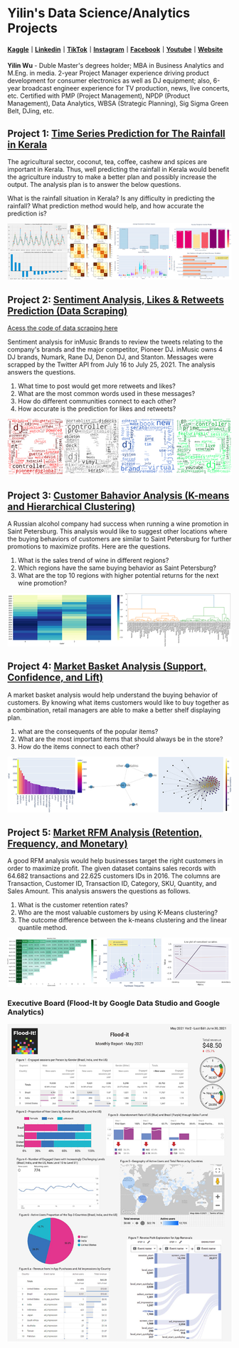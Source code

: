 # Yilin's Data Science/Analytics Projects
#### [Kaggle](https://www.kaggle.com/foolwuilin)｜[Linkedin](http://www.linkedin.com/in/yilin-william-wu)｜[TikTok](http://tiktok.com/@foolwuilin/)｜[Instagram](https://www.instagram.com/foolwuilin/)｜[Facebook](https://www.facebook.com/foolwuilin)｜[Youtube](https://www.youtube.com/user/ichizero)｜[Website](https://foolwuilin.wordpress.com/)

**Yilin Wu** - Duble Master's degrees holder; MBA in Business Analytics and M.Eng. in media. 2-year Project Manager experience driving product development for consumer electronics as well as DJ equipment; also, 6-year broadcast engineer experience for TV production, news, live concerts, etc. Certified with PMP (Project Management), NPDP (Product Management), Data Analytics, WBSA (Strategic Planning), Sig Sigma Green Belt, DJing, etc.

## Project 1: [Time Series Prediction for The Rainfall in Kerala](https://github.com/foolwuilin/Data_Analytics_Projects/blob/main/Kerala%20Time%20Series%20Prediction/time-series-prediction-for-kerala-rainfall.ipynb)

The agricultural sector, coconut, tea, coffee, cashew and spices are important in Kerala. Thus, well predicting the rainfall in Kerala would benefit the agriculture industry to make a better plan and possibly increase the output. The analysis plan is to answer the below questions.

What is the rainfall situation in Kerala?
Is any difficulty in predicting the rainfall?
What prediction method would help, and how accurate the prediction is?

![](/images/time_series.jpg)

## Project 2: [Sentiment Analysis, Likes & Retweets Prediction (Data Scraping)](https://github.com/foolwuilin/Data_Analytics_Projects/blob/main/DJ%20Brands%20Tweets/Twitter%20Sentiment%20Analysis%20-%20Main%20Body_Github.ipynb)
[Acess the code of data scraping here](https://github.com/foolwuilin/Data_Analytics_Projects/blob/main/DJ%20Brands%20Tweets/Twitter%20Sentiment%20Analysis%20-%20Data%20Scraping.ipynb)

Sentiment analysis for inMusic Brands to review the tweets relating to the company's brands and the major competitor, Pioneer DJ. inMusic owns 4 DJ brands, Numark, Rane DJ, Denon DJ, and Stanton. Messages were scrapped by the Twitter API from July 16 to July 25, 2021. The analysis answers the questions.

1. What time to post would get more retweets and likes?
2. What are the most common words used in these messages?
3. How do different communities connect to each other?
4. How accurate is the prediction for likes and retweets?

![](/images/dj_brands.jpg)

## Project 3: [Customer Bahavior Analysis (K-means and Hierarchical Clustering)](https://github.com/foolwuilin/Data_Analytics_Projects/tree/main/Customer%20Behavior%20Clustering)

A Russian alcohol company had success when running a wine promotion in Saint Petersburg. This analysis would like to suggest other locations where the buying behaviors of customers are similar to Saint Petersburg for further promotions to maximize profits. Here are the questions.

1. What is the sales trend of wine in different regions?
2. Which regions have the same buying behavior as Saint Petersburg?
3. What are the top 10 regions with higher potential returns for the next wine promotion?

![](/images/hierarchy.jpg)

## Project 4: [Market Basket Analysis (Support, Confidence, and Lift)](https://github.com/foolwuilin/Data_Analytics_Projects/blob/main/Market%20Basket%20Analysis/market-basket-analysis-with-apriori.ipynb)

A market basket analysis would help understand the buying behavior of customers. By knowing what items customers would like to buy together as a combination, retail managers are able to make a better shelf displaying plan.

1. what are the consequents of the popular items?
2. What are the most important items that should always be in the store?
3. How do the items connect to each other?

![](/images/network_800.jpg)

## Project 5: [Market RFM Analysis (Retention, Frequency, and Monetary)](https://github.com/foolwuilin/Data_Analytics_Projects/blob/main/RFM%20with%20K-means/rfm-analysis-with-k-means-clustering_0810.ipynb)

A good RFM analysis would help businesses target the right customers in order to maximize profit. The given dataset contains sales records with 64.682 transactions and 22.625 customers IDs in 2016. The columns are Transaction, Customer ID, Transaction ID, Category, SKU, Quantity, and Sales Amount. This analysis answers the questions as follows.

1. What is the customer retention rates?
2. Who are the most valuable customers by using K-Means clustering?
3. The outcome difference between the k-means clustering and the linear quantile method.

![](/images/rfm.jpg)

### Executive Board (Flood-It by Google Data Studio and Google Analytics)

![](/images/flood_it_small.jpg)

